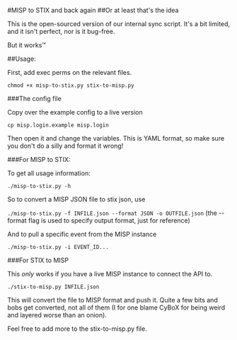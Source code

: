 #MISP to STIX and back again
##Or at least that's the idea

This is the open-sourced version of our internal
sync script. It's a bit limited, and it isn't perfect, nor is it bug-free.

But it works™

##Usage:

First, add exec perms on the relevant files.

`chmod +x misp-to-stix.py stix-to-misp.py`

###The config file

Copy over the example config to a live version

`cp misp.login.example misp.login`

Then open it and change the variables. This is YAML format, so make sure
you don't do a silly and format it wrong!

###For MISP to STIX: 

To get all usage information:

`./misp-to-stix.py -h`

So to convert a MISP JSON file to stix json, use

`./misp-to-stix.py -f INFILE.json --format JSON -o OUTFILE.json`
(the --format flag is used to specify output format, just for reference)

And to pull a specific event from the MISP instance

`./misp-to-stix.py -i EVENT_ID...`

###For STIX to MISP

This *only* works if you have a live MISP instance to connect the API
to. 

`./stix-to-misp.py INFILE.json`

This will convert the file to MISP format and push it. 
Quite a few bits and bobs get converted, not all of them (I for one blame CyBoX for being
weird and layered worse than an onion).

Feel free to add more to the stix-to-misp.py file.
